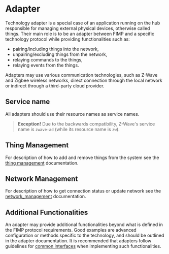 # Adapter

Technology adapter is a special case of an application running on the hub responsible for managing external physical devices, otherwise called things.
Their main role is to be an adapter between FIMP and a specific technology protocol while providing functionalities such as:

* pairing/including things into the network,
* unpairing/excluding things from the network,
* relaying commands to the things,
* relaying events from the things.

Adapters may use various communication technologies, such as Z-Wave and Zigbee wireless networks, direct connection through the local network or indirect through a third-party
cloud provider.

## Service name
All adapters should use their resource names as service names.
> **Exception!** Due to the backwards compatibility, Z-Wave's service name is `zwave-ad` (while its resource name is `zw`).

## Thing Management

For description of how to add and remove things from the system see the [thing management](/adapter/thing_management.md) documentation.

## Network Management

For description of how to get connection status or update network see the [network_management](/adapter/network_management.md) documentation.

## Additional Functionalities

An adapter may provide additional functionalities beyond what is defined in the FIMP protocol requirements.
Good examples are advanced configuration or methods specific to the technology, and should be outlined in the adapter documentation.
It is recommended that adapters follow guidelines for [common interfaces](/common_interfaces/common_interfaces.md) when implementing such functionalities.

